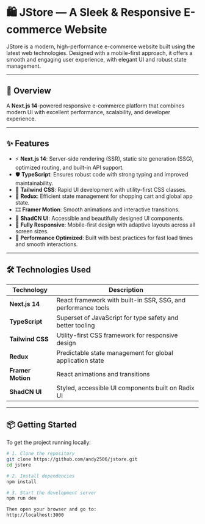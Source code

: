 # 🛍️ JStore — A Sleek & Responsive E-commerce Website

JStore is a modern, high-performance e-commerce website built using the latest web technologies. Designed with a mobile-first approach, it offers a smooth and engaging user experience, with elegant UI and robust state management.

---

## 🚀 Overview

A **Next.js 14**-powered responsive e-commerce platform that combines modern UI with excellent performance, scalability, and developer experience.

---

## ✨ Features

- ⚡ **Next.js 14**: Server-side rendering (SSR), static site generation (SSG), optimized routing, and built-in API support.
- 🛡️ **TypeScript**: Ensures robust code with strong typing and improved maintainability.
- 🎨 **Tailwind CSS**: Rapid UI development with utility-first CSS classes.
- 🧠 **Redux**: Efficient state management for shopping cart and global app state.
- 🎞️ **Framer Motion**: Smooth animations and interactive transitions.
- 💎 **ShadCN UI**: Accessible and beautifully designed UI components.
- 📱 **Fully Responsive**: Mobile-first design with adaptive layouts across all screen sizes.
- 🚀 **Performance Optimized**: Built with best practices for fast load times and smooth interactions.

---

## 🛠️ Technologies Used

| Technology       | Description                                                   |
|------------------|---------------------------------------------------------------|
| **Next.js 14**    | React framework with built-in SSR, SSG, and performance tools |
| **TypeScript**    | Superset of JavaScript for type safety and better tooling     |
| **Tailwind CSS**  | Utility-first CSS framework for responsive design             |
| **Redux**         | Predictable state management for global application state     |
| **Framer Motion** | React animations and transitions                              |
| **ShadCN UI**     | Styled, accessible UI components built on Radix UI            |

---

## 📦 Getting Started

To get the project running locally:

```bash
# 1. Clone the repository
git clone https://github.com/andy2506/jstore.git
cd jstore

# 2. Install dependencies
npm install

# 3. Start the development server
npm run dev

Then open your browser and go to:
http://localhost:3000
